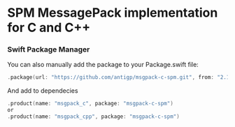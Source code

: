 # SPM MessagePack implementation for C and C++

### Swift Package Manager

You can also manually add the package to your Package.swift file:

```swift
.package(url: "https://github.com/antigp/msgpack-c-spm.git", from: "2.1.5")
```

And add to dependecies
```swift
.product(name: "msgpack_c", package: "msgpack-c-spm")
or
.product(name: "msgpack_cpp", package: "msgpack-c-spm")
```
